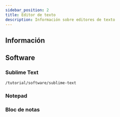 ```yaml
---
sidebar_position: 2
title: Editor de texto
description: Información sobre editores de texto
---
```


## Información

## Software

### Sublime Text

`/tutorial/software/sublime-text`

### Notepad

### Bloc de notas